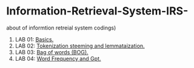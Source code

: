 # Information-Retrieval-System-IRS-
about of informtion retreial system codings)
1. LAB 01: [Basics.](https://github.com/DEEPAK-RAMGIRI/Information-Retrieval-System-IRS-/blob/main/IR_Lab_Assignment_01.ipynb)
2. LAB 02: [Tokenization steeming and lemmataization.](https://github.com/DEEPAK-RAMGIRI/Information-Retrieval-System-IRS-/blob/main/IR_Lab_Assignment_02.ipynb)
3. LAB 03: [Bag of words (BOG).](https://github.com/DEEPAK-RAMGIRI/Information-Retrieval-System-IRS-/blob/main/IR_Lab_Assignment_02.ipynb)
4. LAB 04: [Word Frequency and Gpt.](https://github.com/DEEPAK-RAMGIRI/Information-Retrieval-System-IRS-/blob/main/IR_Lab_Assignment_04.ipynb)
